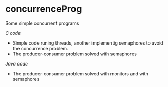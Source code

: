 # concurrenceProg
Some simple concurrent programs

*C code*
  - Simple code runing threads, another implementig semaphores to avoid the concurrence problem.
  - The producer-consumer problem solved with semaphores
  

*Java code*
  - The producer-consumer problem solved with monitors and with semaphores
